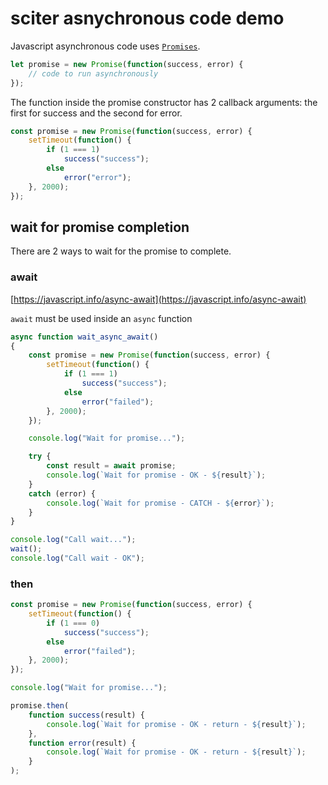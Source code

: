# sciter asnychronous code demo

Javascript asynchronous code uses [`Promises`](https://javascript.info/promise-basics).

```js
let promise = new Promise(function(success, error) {
    // code to run asynchronously
});
```

The function inside the promise constructor has 2 callback arguments: the first for success and the second for error.

```js
const promise = new Promise(function(success, error) {
    setTimeout(function() {
        if (1 === 1)
            success("success");
        else
            error("error");
    }, 2000);
});
```

## wait for promise completion

There are 2 ways to wait for the promise to complete.

### await 

[https://javascript.info/async-await](https://javascript.info/async-await)

`await` must be used inside an `async` function

```js
async function wait_async_await()
{
    const promise = new Promise(function(success, error) {
        setTimeout(function() {
            if (1 === 1)
                success("success");
            else
                error("failed");
        }, 2000);
    });

    console.log("Wait for promise...");

    try {
        const result = await promise;
        console.log(`Wait for promise - OK - ${result}`);
    }
    catch (error) {
        console.log(`Wait for promise - CATCH - ${error}`);
    }
}

console.log("Call wait...");
wait();
console.log("Call wait - OK");
```

### then

```js
const promise = new Promise(function(success, error) {
    setTimeout(function() {
        if (1 === 0)
            success("success");
        else
            error("failed");
    }, 2000);
});

console.log("Wait for promise...");

promise.then(
    function success(result) {
        console.log(`Wait for promise - OK - return - ${result}`);
    },
    function error(result) {
        console.log(`Wait for promise - OK - return - ${result}`);
    }
);
```

